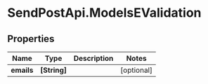# SendPostApi.ModelsEValidation

## Properties
Name | Type | Description | Notes
------------ | ------------- | ------------- | -------------
**emails** | **[String]** |  | [optional] 


